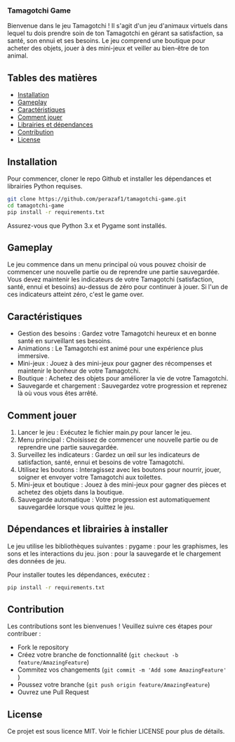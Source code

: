 ### Tamagotchi Game

Bienvenue dans le jeu Tamagotchi ! Il s'agit d'un jeu d'animaux virtuels dans lequel tu dois prendre soin de ton Tamagotchi en gérant sa satisfaction, sa santé, son ennui et ses besoins. Le jeu comprend une boutique pour acheter des objets, jouer à des mini-jeux et veiller au bien-être de ton animal.

## Tables des matières

- [Installation](#installation)
- [Gameplay](#gameplay)
- [Caractéristiques](#features)
- [Comment jouer](#how-to-play)
- [Librairies et dépendances](#dependencies)
- [Contribution](#contributing)
- [License](#license)

## Installation

Pour commencer, cloner le repo Github et installer les dépendances et librairies Python requises.

```sh
git clone https://github.com/perazaf1/tamagotchi-game.git
cd tamagotchi-game
pip install -r requirements.txt
```

Assurez-vous que Python 3.x et Pygame sont installés.

## Gameplay
Le jeu commence dans un menu principal où vous pouvez choisir de commencer une nouvelle partie ou de reprendre une partie sauvegardée. Vous devez maintenir les indicateurs de votre Tamagotchi (satisfaction, santé, ennui et besoins) au-dessus de zéro pour continuer à jouer. Si l'un de ces indicateurs atteint zéro, c'est le game over.

## Caractéristiques
- Gestion des besoins : Gardez votre Tamagotchi heureux et en bonne santé en surveillant ses besoins.
- Animations : Le Tamagotchi est animé pour une expérience plus immersive.
- Mini-jeux : Jouez à des mini-jeux pour gagner des récompenses et maintenir le bonheur de votre Tamagotchi.
- Boutique : Achetez des objets pour améliorer la vie de votre Tamagotchi.
- Sauvegarde et chargement : Sauvegardez votre progression et reprenez là où vous vous êtes arrêté.

## Comment jouer 

1. Lancer le jeu : Exécutez le fichier main.py pour lancer le jeu.
2. Menu principal : Choisissez de commencer une nouvelle partie ou de reprendre une partie sauvegardée.
3. Surveillez les indicateurs : Gardez un œil sur les indicateurs de satisfaction, santé, ennui et besoins de votre Tamagotchi.
4. Utilisez les boutons : Interagissez avec les boutons pour nourrir, jouer, soigner et envoyer votre Tamagotchi aux toilettes.
5. Mini-jeux et boutique : Jouez à des mini-jeux pour gagner des pièces et achetez des objets dans la boutique.
6. Sauvegarde automatique : Votre progression est automatiquement sauvegardée lorsque vous quittez le jeu.

## Dépendances et librairies à installer

Le jeu utilise les bibliothèques suivantes :
pygame : pour les graphismes, les sons et les interactions du jeu.
json : pour la sauvegarde et le chargement des données de jeu.

Pour installer toutes les dépendances, exécutez :
```sh
pip install -r requirements.txt
```

## Contribution

Les contributions sont les bienvenues ! Veuillez suivre ces étapes pour contribuer :

- Fork le repository
- Créez votre branche de fonctionnalité (``` git checkout -b feature/AmazingFeature ```)
- Commitez vos changements (```git commit -m 'Add some AmazingFeature' ```)
- Poussez votre branche (```git push origin feature/AmazingFeature```)
- Ouvrez une Pull Request

## License
Ce projet est sous licence MIT. Voir le fichier LICENSE pour plus de détails.